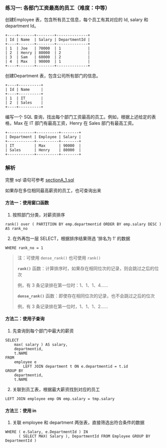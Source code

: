 ### 练习一: 各部门工资最高的员工（难度：中等）

创建Employee 表，包含所有员工信息，每个员工有其对应的 Id, salary 和 department Id。

```plain
+----+-------+--------+--------------+
| Id | Name  | Salary | DepartmentId |
+----+-------+--------+--------------+
| 1  | Joe   | 70000  | 1            |
| 2  | Henry | 80000  | 2            |
| 3  | Sam   | 60000  | 2            |
| 4  | Max   | 90000  | 1            |
+----+-------+--------+--------------+
```
创建Department 表，包含公司所有部门的信息。
```plain
+----+----------+
| Id | Name     |
+----+----------+
| 1  | IT       |
| 2  | Sales    |
+----+----------+
```
编写一个 SQL 查询，找出每个部门工资最高的员工。例如，根据上述给定的表格，Max 在 IT 部门有最高工资，Henry 在 Sales 部门有最高工资。
```plain
+------------+----------+--------+
| Department | Employee | Salary |
+------------+----------+--------+
| IT         | Max      | 90000  |
| Sales      | Henry    | 80000  |
+------------+----------+--------+
```

### 解析
完整 sql 语句可参考 [sectionA_1.sql](https://github.com/hd2yao/learn-sql/blob/master/datawhale/wonderful-sql/sectionA-1/sectionA_1.sql)

如果存在多位相同最高薪资的员工，也可查询出来

#### 方法一：使用窗口函数
1. 按照部门分类，对薪资排序
```mysql
rank() over ( PARTITION BY emp.departmentid ORDER BY emp.salary DESC ) AS rank_no
```
2. 在外再包一层 SELECT，根据排序结果筛选 '排名为 1' 的数据
```mysql
WHERE rank_no = 1
```
> 注：可使用 `dense_rank()` 也可使用 `rank()`
> 
> **`rank()`** 函数：计算排序时，如果存在相同位次的记录，则会跳过之后的位次
> 
> 例，有 3 条记录排在第一位时：1、1、1、4......
> 
> **`dense_rank()`** 函数：即使存在相同位次的记录，也不会跳过之后的位次
> 
> 例，有 3 条记录排在第一位时，1、1、1、2......


#### 方法二：使用子查询
1. 先查询到每个部门中最大的薪资
```mysql
SELECT
    max( salary ) AS salary,
    departmentid,
    t.NAME
FROM
    employee e
        LEFT JOIN department t ON e.departmentid = t.id
GROUP BY
    departmentid,
    t.NAME
```
2. 关联到员工表，根据最大薪资找到对应的员工
```mysql
LEFT JOIN employee emp ON emp.salary = tmp.salary
```

#### 方法三：使用 in
1. 关联 employee 和 department 两张表，直接筛选出符合条件的数据
```mysql
WHERE ( e.Salary, e.DepartmentId ) IN 
      ( SELECT MAX( Salary ), DepartmentId FROM Employee GROUP BY DepartmentId )
```